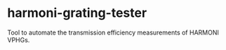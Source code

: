 # harmoni-grating-tester
Tool to automate the transmission efficiency measurements of HARMONI VPHGs.
